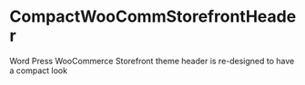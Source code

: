# CompactWooCommStorefrontHeader
Word Press WooCommerce Storefront theme header is re-designed to have a compact look
